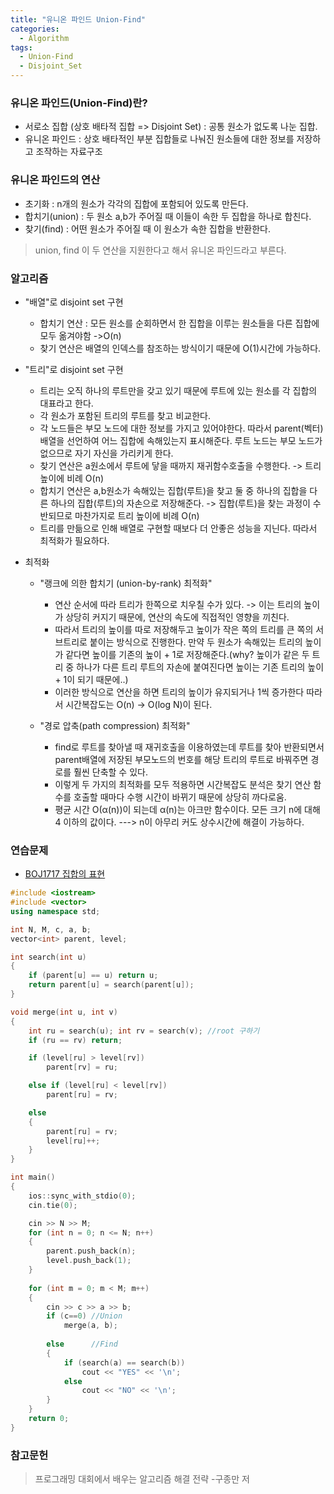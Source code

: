```yaml
---
title: "유니온 파인드 Union-Find"
categories:
  - Algorithm
tags:
  - Union-Find
  - Disjoint_Set
---
```


### 유니온 파인드(Union-Find)란?
- 서로소 집합 (상호 배타적 집합 => Disjoint Set) : 공통 원소가 없도록 나눈 집합.
- 유니온 파인드 : 상호 배타적인 부분 집합들로 나눠진 원소들에 대한 정보를 저장하고 조작하는 자료구조

### 유니온 파인드의 연산
- 초기화 : n개의 원소가 각각의 집합에 포함되어 있도록 만든다.
- 합치기(union) : 두 원소 a,b가 주어질 때 이들이 속한 두 집합을 하나로 합친다.
- 찾기(find) : 어떤 원소가 주어질 때 이 원소가 속한 집합을 반환한다.
>union, find 이 두 연산을 지원한다고 해서 유니온 파인드라고 부른다.

### 알고리즘
- "배열"로 disjoint set 구현
  - 합치기 연산 : 모든 원소를 순회하면서 한 집합을 이루는 원소들을 다른 집합에 모두 옮겨야함 ->O(n)
  - 찾기 연산은 배열의 인덱스를 참조하는 방식이기 때문에 O(1)시간에 가능하다.

- "트리"로 disjoint set 구현
  - 트리는 오직 하나의 루트만을 갖고 있기 때문에 루트에 있는 원소를 각 집합의 대표라고 한다.
  - 각 원소가 포함된 트리의 루트를 찾고 비교한다.
  - 각 노드들은 부모 노드에 대한 정보를 가지고 있어야한다. 따라서 parent(벡터)배열을 선언하여 어느 집합에 속해있는지 표시해준다. 루트 노드는 부모 노드가 없으므로 자기 자신을 가리키게 한다.
  - 찾기 연산은 a원소에서 루트에 닿을 때까지 재귀함수호출을 수행한다. -> 트리 높이에 비례 O(n)
  - 합치기 연산은 a,b원소가 속해있는 집합(루트)을 찾고 둘 중 하나의 집합을 다른 하나의 집합(루트)의 자손으로 저장해준다. -> 집합(루트)을 찾는 과정이 수반되므로 마찬가지로 트리 높이에 비례 O(n)
  - 트리를 만듦으로 인해 배열로 구현할 때보다 더 안좋은 성능을 지닌다. 따라서 최적화가 필요하다.

- 최적화
  - "랭크에 의한 합치기 (union-by-rank) 최적화"
    - 연산 순서에 따라 트리가 한쪽으로 치우칠 수가 있다. -> 이는 트리의 높이가 상당히 커지기 때문에, 연산의 속도에 직접적인 영향을 끼친다.
    - 따라서 트리의 높이를 따로 저장해두고 높이가 작은 쪽의 트리를 큰 쪽의 서브트리로 붙이는 방식으로 진행한다. 만약 두 원소가 속해있는 트리의 높이가 같다면 높이를 기존의 높이 + 1로 저장해준다.(why? 높이가 같은 두 트리 중 하나가 다른 트리 루트의 자손에 붙여진다면 높이는 기존 트리의 높이 + 1이 되기 때문에..) 
    - 이러한 방식으로 연산을 하면 트리의 높이가 유지되거나 1씩 증가한다 따라서 시간복잡도는 O(n) -> O(log N)이 된다.
 
  - "경로 압축(path compression) 최적화"
    - find로 루트를 찾아낼 때 재귀호출을 이용하였는데 루트를 찾아 반환되면서 parent배열에 저장된 부모노드의 번호를 해당 트리의 루트로 바꿔주면 경로를 훨씬 단축할 수 있다.
    - 이렇게 두 가지의 최적화를 모두 적용하면 시간복잡도 분석은 찾기 연산 함수를 호출할 때마다 수행 시간이 바뀌기 때문에 상당히 까다로움.
    - 평균 시간 O(α(n))이 되는데 α(n)는 아크만 함수이다. 모든 크기 n에 대해 4 이하의 값이다. ---> n이 아무리 커도 상수시간에 해결이 가능하다.

### 연습문제
- [BOJ1717 집합의 표현](https://www.acmicpc.net/problem/1717)

```cpp
#include <iostream>
#include <vector>
using namespace std;

int N, M, c, a, b;
vector<int> parent, level;

int search(int u) 
{
	if (parent[u] == u) return u;
	return parent[u] = search(parent[u]);
}

void merge(int u, int v) 
{
	int ru = search(u); int rv = search(v); //root 구하기
	if (ru == rv) return;

	if (level[ru] > level[rv]) 
		parent[rv] = ru;

	else if (level[ru] < level[rv])
		parent[ru] = rv;

	else
	{
		parent[ru] = rv;
		level[ru]++;
	}
}

int main() 
{
	ios::sync_with_stdio(0);
	cin.tie(0);

	cin >> N >> M;
	for (int n = 0; n <= N; n++) 
	{
		parent.push_back(n);
		level.push_back(1);
	}
	
	for (int m = 0; m < M; m++)
	{
		cin >> c >> a >> b;
		if (c==0) //Union
			merge(a, b);
		
		else	  //Find
		{
			if (search(a) == search(b))
				cout << "YES" << '\n';
			else
				cout << "NO" << '\n';
		}
	}
	return 0;
}
```

### 참고문헌
>프로그래밍 대회에서 배우는 알고리즘 해결 전략 -구종만 저